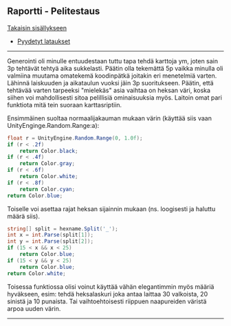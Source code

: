## Raportti - Pelitestaus

[Takaisin sisällykseen](https://github.com/Shinpai/Peliteknologia)

* [Pyydetyt lataukset](https://github.com/Shinpai/Peliteknologia/tree/master/Sykli%208%20Pelitestaus)

---
Generointi oli minulle entuudestaan tuttu tapa tehdä karttoja ym, joten sain 3p tehtävät tehtyä aika sukkelasti. Päätin olla tekemättä 5p vaikka minulla oli valmiina muutama omatekemä koodinpätkä joitakin eri menetelmiä varten. Lähinnä laiskuuden ja aikataulun vuoksi jäin 3p suoritukseen. Päätin, että tehtävää varten tarpeeksi "mielekäs" asia vaihtaa on heksan väri, koska siihen voi mahdollisesti sitoa pelillisiä ominaisuuksia myös. Laitoin omat pari funktiota mitä tein suoraan karttasriptiin.

Ensimmäinen suoltaa normaalijakauman mukaan värin (käyttää siis vaan UnityEnginge.Random.Range:a):

```csharp
float r = UnityEngine.Random.Range(0, 1.0f);
if (r < .2f)
    return Color.black;
if (r < .4f)
    return Color.gray;
if (r < .6f)
    return Color.white;
if (r < .8f)
    return Color.cyan;
return Color.blue;
```

Toiselle voi asettaa rajat heksan sijainnin mukaan (ns. loogisesti ja haluttu määrä siis).

```csharp
string[] split = hexname.Split('_');
int x = int.Parse(split[1]);
int y = int.Parse(split[2]);
if (15 < x && x < 25)
    return Color.blue;
if (15 < y && y < 25)
    return Color.blue;
return Color.white;
```

Toisessa funktiossa olisi voinut käyttää vähän elegantimmin myös määriä hyväkseen, esim: tehdä heksalaskuri joka antaa laittaa 30 valkoista, 20 sinistä ja 10 punaista. Tai vaihtoehtoisesti riippuen naapureiden väristä arpoa uuden värin.

---